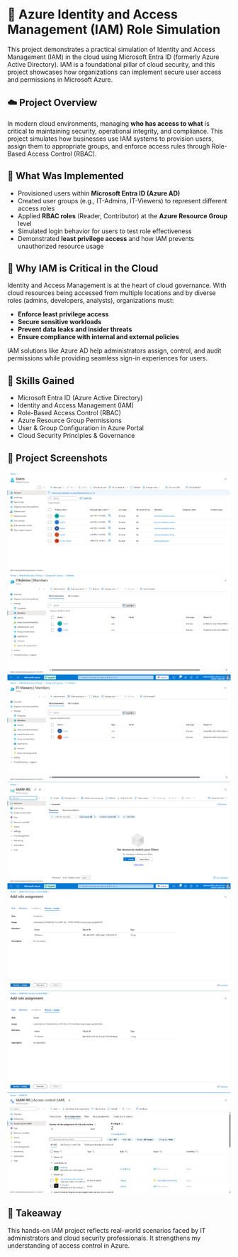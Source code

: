# 🔐 Azure Identity and Access Management (IAM) Role Simulation

This project demonstrates a practical simulation of Identity and Access Management (IAM) in the cloud using Microsoft Entra ID (formerly Azure Active Directory). IAM is a foundational pillar of cloud security, and this project showcases how organizations can implement secure user access and permissions in Microsoft Azure.

## ☁️ Project Overview

In modern cloud environments, managing **who has access to what** is critical to maintaining security, operational integrity, and compliance. This project simulates how businesses use IAM systems to provision users, assign them to appropriate groups, and enforce access rules through Role-Based Access Control (RBAC).

## 🧩 What Was Implemented

- Provisioned users within **Microsoft Entra ID (Azure AD)**
- Created user groups (e.g., IT-Admins, IT-Viewers) to represent different access roles
- Applied **RBAC roles** (Reader, Contributor) at the **Azure Resource Group** level
- Simulated login behavior for users to test role effectiveness
- Demonstrated **least privilege access** and how IAM prevents unauthorized resource usage

## 🔐 Why IAM is Critical in the Cloud

Identity and Access Management is at the heart of cloud governance. With cloud resources being accessed from multiple locations and by diverse roles (admins, developers, analysts), organizations must:
- **Enforce least privilege access**
- **Secure sensitive workloads**
- **Prevent data leaks and insider threats**
- **Ensure compliance with internal and external policies**
  
IAM solutions like Azure AD help administrators assign, control, and audit permissions while providing seamless sign-in experiences for users.

## 🧠 Skills Gained

- Microsoft Entra ID (Azure Active Directory)
- Identity and Access Management (IAM)
- Role-Based Access Control (RBAC)
- Azure Resource Group Permissions
- User & Group Configuration in Azure Portal
- Cloud Security Principles & Governance

## 📸 Project Screenshots

![Page 1](Page1.png)
![Page 2](Page2.png)
![Page 3](Page3.png)
![Page 4](Page4.png)
![Page 5](Page5.png)
![Page 6](Page6.png)
![Page 7](Page7.png)



## 🚀 Takeaway

This hands-on IAM project reflects real-world scenarios faced by IT administrators and cloud security professionals. It strengthens my understanding of access control in Azure.


